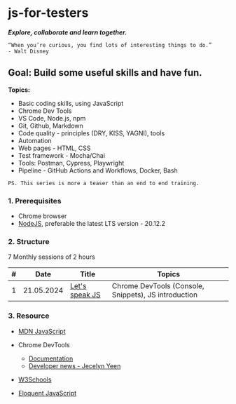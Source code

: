 # js-for-testers

**_Explore, collaborate and learn together._**

```text
“When you’re curious, you find lots of interesting things to do.”
- Walt Disney
```

## Goal: Build some useful skills and have fun.

**Topics:**

- Basic coding skills, using JavaScript
- Chrome Dev Tools
- VS Code, Node.js, npm
- Git, Github, Markdown
- Code quality - principles (DRY, KISS, YAGNI), tools
- Automation
- Web pages - HTML, CSS
- Test framework - Mocha/Chai
- Tools: Postman, Cypress, Playwright
- Pipeline - GitHub Actions and Workflows, Docker, Bash

`PS. This series is more a teaser than an end to end training.`

### 1. Prerequisites

- Chrome browser
- [NodeJS](https://nodejs.org/en/download), preferable the latest LTS version - 20.12.2

### 2. Structure

7 Monthly sessions of 2 hours

| #   | Date       | Title                                                 | Topics                                               |
| --- | ---------- | ----------------------------------------------------- | ---------------------------------------------------- |
| 1   | 21.05.2024 | [Let's speak JS](./src/sessions//session-1/README.md) | Chrome DevTools (Console, Snippets), JS introduction |

### 3. Resource

- [MDN JavaScript](https://developer.mozilla.org/en-US/docs/Web/JavaScript)

- Chrome DevTools
  - [Documentation](https://developer.chrome.com/docs/devtools)
  - [Developer news - Jecelyn Yeen](https://www.linkedin.com/in/jecfish/)

- [W3Schools](https://www.w3schools.com/js/)

- [Eloquent JavaScript](https://eloquentjavascript.net/)
